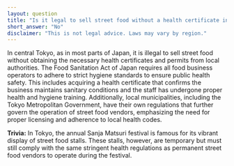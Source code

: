 ```yaml
---
layout: question
title: "Is it legal to sell street food without a health certificate in central Tokyo?"
short_answer: "No"
disclaimer: "This is not legal advice. Laws may vary by region."
---
```


In central Tokyo, as in most parts of Japan, it is illegal to sell street food without obtaining the necessary health certificates and permits from local authorities. The Food Sanitation Act of Japan requires all food business operators to adhere to strict hygiene standards to ensure public health safety. This includes acquiring a health certificate that confirms the business maintains sanitary conditions and the staff has undergone proper health and hygiene training. Additionally, local municipalities, including the Tokyo Metropolitan Government, have their own regulations that further govern the operation of street food vendors, emphasizing the need for proper licensing and adherence to local health codes.

**Trivia:** In Tokyo, the annual Sanja Matsuri festival is famous for its vibrant display of street food stalls. These stalls, however, are temporary but must still comply with the same stringent health regulations as permanent street food vendors to operate during the festival.
